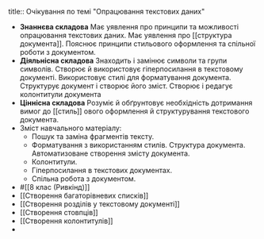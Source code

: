 title:: Очікування по темі "Опрацювання текстових даних"

- **Знаннєва складова**
  Має уявлення про принципи та можливості опрацювання текстових даних. 
  Має уявлення про [[структура документа]]. 
  Пояснює принципи стильового оформлення та спільної роботи з документом.
- **Діяльнісна складова**
  Знаходить і замінює символи та групи символів. 
  Створює й використовує гіперпосилання в текстовому документі.
  Використовує стилі для форматування документа. 
  Структурує документ і створює його зміст.
  Створює і редагує колонтитули документа
- **Ціннісна складова** 
  Розуміє й обґрунтовує необхідність дотримання вимог до [[стиль]] ового оформлення й структурування текстового документа.
- Зміст навчального матеріалу:
	- Пошук та заміна фрагментів тексту.
	- Форматування з використанням стилів. Структура документа. Автоматизоване створення змісту документа.
	- Колонтитули.
	- Гіперпосилання в текстових документах.
	- Спільна робота з документом.
- #[[8 клас (Ривкінд)]]
- [[Створення багаторівневих списків]]
- [[Створення розділів у текстовому документі]]
- [[Створення стовпців]]
- [[Створення колонтитулів]]
-